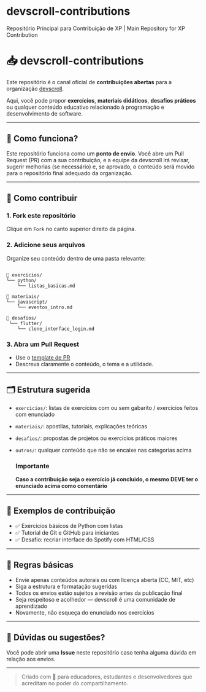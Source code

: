 # devscroll-contributions
Repositório Principal para Contribuição de XP | Main Repository for XP Contribution
# 📥 devscroll-contributions

Este repositório é o canal oficial de **contribuições abertas** para a organização [devscroll](https://github.com/devscroll).

Aqui, você pode propor **exercícios**, **materiais didáticos**, **desafios práticos** ou qualquer conteúdo educativo relacionado à programação e desenvolvimento de software.

---

## 🤔 Como funciona?

Este repositório funciona como um **ponto de envio**. Você abre um Pull Request (PR) com a sua contribuição, e a equipe da devscroll irá revisar, sugerir melhorias (se necessário) e, se aprovado, o conteúdo será movido para o repositório final adequado da organização.

---

## 🚀 Como contribuir

### 1. **Fork este repositório**
Clique em `Fork` no canto superior direito da página.

### 2. **Adicione seus arquivos**
Organize seu conteúdo dentro de uma pasta relevante:

```

📁 exercicios/
└── python/
    └── listas_basicas.md

📁 materiais/
└── javascript/
    └── eventos_intro.md

📁 desafios/
 └── flutter/
    └── clone_interface_login.md
```

### 3. **Abra um Pull Request**
- Use o [template de PR](./.github/pull_request_template.md)
- Descreva claramente o conteúdo, o tema e a utilidade.

---

## 🗂️ Estrutura sugerida

- `exercicios/`: listas de exercícios com ou sem gabarito / exercicios feitos com enunciado
- `materiais/`: apostilas, tutoriais, explicações teóricas
- `desafios/`: propostas de projetos ou exercícios práticos maiores
- `outros/`: qualquer conteúdo que não se encaixe nas categorias acima

  ### **Importante**
  **Caso a contribuição seja o exercício já concluido, o mesmo DEVE ter o enunciado acima como comentário**

---

## 🧠 Exemplos de contribuição

- ✅ Exercícios básicos de Python com listas
- ✅ Tutorial de Git e GitHub para iniciantes
- ✅ Desafio: recriar interface do Spotify com HTML/CSS

---

## 📌 Regras básicas

- Envie apenas conteúdos autorais ou com licença aberta (CC, MIT, etc)
- Siga a estrutura e formatação sugeridas
- Todos os envios estão sujeitos a revisão antes da publicação final
- Seja respeitoso e acolhedor — devscroll é uma comunidade de aprendizado
- Novamente, não esqueça do enunciado nos exercícios

---

## 💬 Dúvidas ou sugestões?

Você pode abrir uma **Issue** neste repositório caso tenha alguma dúvida em relação aos envios.

---

> Criado com 💙 para educadores, estudantes e desenvolvedores que acreditam no poder do compartilhamento.

